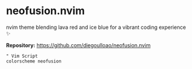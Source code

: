 # neofusion.nvim

nvim theme blending lava red and ice blue for a vibrant coding experience ✨

**Repository:** <https://github.com/diegoulloao/neofusion.nvim>

```vim
" Vim Script
colorscheme neofusion
```
